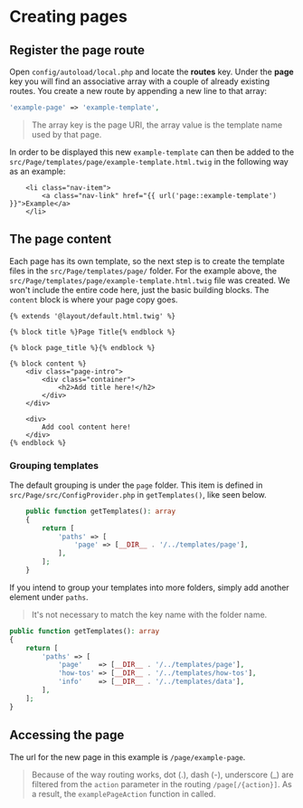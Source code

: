 # Creating pages

## Register the page route

Open `config/autoload/local.php` and locate the **routes** key.
Under the **page** key you will find an associative array with a couple of already existing routes.
You create a new route by appending a new line to that array:

```php
'example-page' => 'example-template',
```

> The array key is the page URI, the array value is the template name used by that page.

In order to be displayed this new `example-template` can then be added to the `src/Page/templates/page/example-template.html.twig` in the following way as an example:

```twig
    <li class="nav-item">
        <a class="nav-link" href="{{ url('page::example-template') }}">Example</a>
    </li>
```

## The page content

Each page has its own template, so the next step is to create the template files in the `src/Page/templates/page/` folder.
For the example above, the `src/Page/templates/page/example-template.html.twig` file was created.
We won't include the entire code here, just the basic building blocks.
The `content` block is where your page copy goes.

```twig
{% extends '@layout/default.html.twig' %}

{% block title %}Page Title{% endblock %}

{% block page_title %}{% endblock %}

{% block content %}
    <div class="page-intro">
        <div class="container">
            <h2>Add title here!</h2>
        </div>
    </div>

    <div>
        Add cool content here!
    </div>
{% endblock %}
```

### Grouping templates

The default grouping is under the `page` folder.
This item is defined in `src/Page/src/ConfigProvider.php` in `getTemplates()`, like seen below.

```php
    public function getTemplates(): array
    {
        return [
            'paths' => [
                'page' => [__DIR__ . '/../templates/page'],
            ],
        ];
    }
```

If you intend to group your templates into more folders, simply add another element under `paths`.

> It's not necessary to match the key name with the folder name.

```php
public function getTemplates(): array
{
    return [
        'paths' => [
            'page'    => [__DIR__ . '/../templates/page'],
            'how-tos' => [__DIR__ . '/../templates/how-tos'],
            'info'    => [__DIR__ . '/../templates/data'],
        ],
    ];
}
```

## Accessing the page

The url for the new page in this example is `/page/example-page`.

> Because of the way routing works, dot (.), dash (-), underscore (_) are filtered from the `action` parameter in the routing `/page[/{action}]`.
> As a result, the `examplePageAction` function in called.
